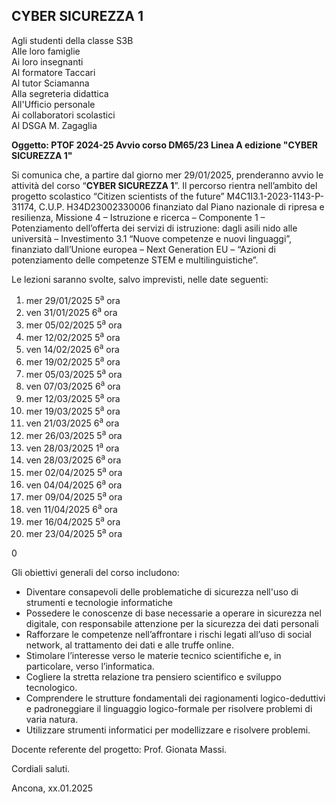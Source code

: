 ## CYBER SICUREZZA 1

Agli studenti della classe S3B<br />
Alle loro famiglie<br />
Ai loro insegnanti<br />
Al formatore Taccari<br />
Al tutor Sciamanna<br />
Alla segreteria didattica<br />
All'Ufficio personale<br />
Ai collaboratori scolastici<br />
Al DSGA M. Zagaglia<br />

**Oggetto: PTOF 2024-25 Avvio corso DM65/23 Linea A edizione "CYBER SICUREZZA 1"**

Si comunica che, a partire dal giorno mer 29/01/2025, prenderanno avvio le attività del corso “**CYBER SICUREZZA 1**”. Il percorso rientra nell’ambito del progetto scolastico “Citizen scientists of the future” M4C1I3.1-2023-1143-P-31174, C.U.P. H34D23002330006 finanziato dal Piano nazionale di ripresa e resilienza, Missione 4 – Istruzione e ricerca – Componente 1 – Potenziamento dell’offerta dei servizi di istruzione: dagli asili nido alle università – Investimento 3.1 “Nuove competenze e nuovi linguaggi”, finanziato dall’Unione europea – Next Generation EU – “Azioni di potenziamento delle competenze STEM e multilinguistiche”.

Le lezioni saranno svolte, salvo imprevisti, nelle date seguenti: 


1. mer 29/01/2025 5<sup>a</sup> ora
2. ven 31/01/2025 6<sup>a</sup> ora
3. mer 05/02/2025 5<sup>a</sup> ora
4. mer 12/02/2025 5<sup>a</sup> ora
5. ven 14/02/2025 6<sup>a</sup> ora
6. mer 19/02/2025 5<sup>a</sup> ora
7. mer 05/03/2025 5<sup>a</sup> ora
8. ven 07/03/2025 6<sup>a</sup> ora
9. mer 12/03/2025 5<sup>a</sup> ora
10. mer 19/03/2025 5<sup>a</sup> ora
11. ven 21/03/2025 6<sup>a</sup> ora
12. mer 26/03/2025 5<sup>a</sup> ora
13. ven 28/03/2025 1<sup>a</sup> ora
14. ven 28/03/2025 6<sup>a</sup> ora
15. mer 02/04/2025 5<sup>a</sup> ora
16. ven 04/04/2025 6<sup>a</sup> ora
17. mer 09/04/2025 5<sup>a</sup> ora
18. ven 11/04/2025 6<sup>a</sup> ora
19. mer 16/04/2025 5<sup>a</sup> ora
20. mer 23/04/2025 5<sup>a</sup> ora


0

Gli obiettivi generali del corso includono:

- Diventare consapevoli delle problematiche di sicurezza nell'uso di strumenti e tecnologie informatiche
- Possedere le conoscenze di base necessarie a operare in sicurezza nel digitale, con responsabile attenzione per la sicurezza dei dati personali
- Rafforzare le competenze nell’affrontare i rischi legati all’uso di social network, al trattamento dei dati e alle truffe online.
- Stimolare l’interesse verso le materie tecnico scientifiche e, in particolare, verso l’informatica.
- Cogliere la stretta relazione tra pensiero scientifico e sviluppo tecnologico.
- Comprendere le strutture fondamentali dei ragionamenti logico-deduttivi e padroneggiare il linguaggio logico-formale per risolvere problemi di varia natura.
- Utilizzare strumenti informatici per modellizzare e risolvere problemi.

Docente referente del progetto: Prof. Gionata Massi.

Cordiali saluti.

Ancona, xx.01.2025


